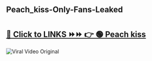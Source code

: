 
 ## Peach_kiss-Only-Fans-Leaked

# <h2><a href="https://clipsfans.com/Peach_kiss&ref=git">🔗 Click to LINKS ⏩⏩ 👉 🟢 Peach kiss </a></h2>

<a href="https://clipsfans.com/Peach_kiss&ref=git" rel="nofollow" data-target="animated-image.originalLink"><img src="https://i.ibb.co.com/xMMVF88/686577567.gif" alt="Viral Video Original" style="max-width: 100%; display: inline-block;" data-target="animated-image.originalImage"></a>

